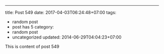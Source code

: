 ---
title: Post 549
date: 2017-04-03T06:24:48+07:00
tags:
  - random post
  - post has 5
category:
  - random post
  - uncategorized
updated: 2014-06-29T04:04:23+07:00

This is content of post 549